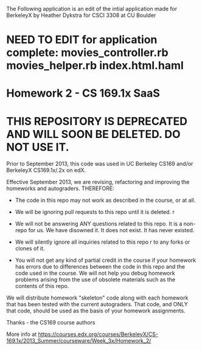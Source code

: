 The Following application is an edit of the intial application made for BerkeleyX
by Heather Dykstra for CSCI 3308 at CU Boulder

NEED TO EDIT for application complete:
movies_controller.rb
movies_helper.rb
index.html.haml
====================================================================


Homework 2 - CS 169.1x SaaS
==================

THIS REPOSITORY IS DEPRECATED AND WILL SOON BE DELETED.  DO NOT USE IT.
=======================================================================

Prior to September 2013, this code was used in UC Berkeley CS169 and/or
BerkeleyX CS169.1x/.2x on edX.

Effective September 2013, we are revising, refactoring and improving the
homeworks and autograders.  THEREFORE:

* The code in this repo may not work as described in the course, or at
all.

* We will be ignoring pull requests to this repo until it is deleted.
r
* We will not be answering ANY questions related to this repo.  It is a
non-repo for us.  We have disowned it.  It does not exist.  It has never
existed.

* We will silently ignore all inquiries related to this repo r to any
forks or clones of it.

* You will not get any kind of partial credit in the course if your
homework has errors due to differences between the code in this repo and
the code used in the course.  We will not help you debug homework
problems arising from the use of obsolete materials such as the contents of
this repo.

We will distribute homework "skeleton" code along with each homework
that has been tested with the current autograders.  That code, and ONLY
that code, should be used as the basis of your homework assignments.

Thanks - the CS169 course authors

More info at https://courses.edx.org/courses/BerkeleyX/CS-169.1x/2013_Summer/courseware/Week_3x/Homework_2/

